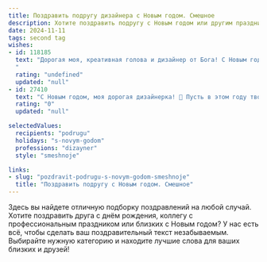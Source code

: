 ```yaml
---
title: Поздравить подругу дизайнера с Новым годом. Смешное
description: Хотите поздравить подругу с Новым годом или другим праздником? Наш ИИ создаст незабываемое поздравление, а вы обязательно выделитесь среди других.  
date: 2024-11-11
tags: second tag
wishes:
- id: 118185
  text: "Дорогая моя, креативная голова и дизайнер от Бога! С Новым годом!  Желаю тебе в новом году такого вдохновения, чтобы ты могла оформить даже мой хаос в шедевр! Пусть муза не покидает тебя, бюджет на материалы — не иссякает, а клиенты —  остаются довольными (и платёжеспособными!).  Пусть год будет наполнен яркими красками,  смелыми решениями и, конечно же, заслуженным отдыхом!  Счастья, удачи и чтобы все твои эскизы воплощались в реальность (и без нервных срывов)!
  "
  rating: "undefined"
  updated: "null"
- id: 27410
  text: "С Новым годом, моя дорогая дизайнерка! 🎉 Пусть в этом году твои идеи взлетают, как ёлочные украшения на пике хвойного дерева, а вдохновение приходит так же часто, как мы заказываем пиццу в студии! Желаю, чтобы твои проекты были яркими, как праздничные гирлянды, а клиенты оставляли такие же шикарные отзывы, как ты выбираешь шторы для интерьеров! Пусть каждый день будет как новый цвет в твоей палитре – насыщенным, веселым и непредсказуемым. С Новым годом, мой креативный архитектор счастья! 💫✨"
  rating: "0"
  updated: "null"

selectedValues:
  recipients: "podrugu"
  holidays: "s-novym-godom"
  professions: "dizayner"
  style: "smeshnoje"

links:
- slug: "pozdravit-podrugu-s-novym-godom-smeshnoje"
  title: "Поздравить подругу с Новым годом. Смешное"
---
```


Здесь вы найдете отличную подборку поздравлений на любой случай. 
Хотите поздравить друга с днём рождения, коллегу с профессиональным праздником или близких с Новым годом? У нас есть всё, чтобы сделать ваш поздравительный текст незабываемым. Выбирайте нужную категорию и находите лучшие слова для ваших близких и друзей!
